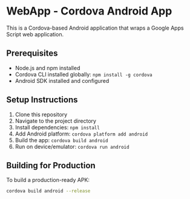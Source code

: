 # WebApp - Cordova Android App

This is a Cordova-based Android application that wraps a Google Apps Script web application.

## Prerequisites

- Node.js and npm installed
- Cordova CLI installed globally: `npm install -g cordova`
- Android SDK installed and configured

## Setup Instructions

1. Clone this repository
2. Navigate to the project directory
3. Install dependencies: `npm install`
4. Add Android platform: `cordova platform add android`
5. Build the app: `cordova build android`
6. Run on device/emulator: `cordova run android`

## Building for Production

To build a production-ready APK:

```bash
cordova build android --release